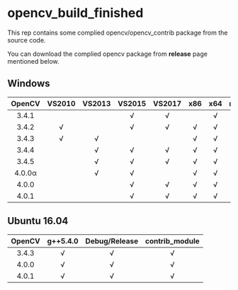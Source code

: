 # opencv_build_finished

This rep contains some complied opencv/opencv_contrib package from the source code.

You can download the complied opencv package from **release** page mentioned below.

## Windows
| OpenCV | VS2010 | VS2013 | VS2015 | VS2017 |  x86 |  x64  | mingw53_32   | Debug/Release| contrib | 
|:------:|:------:|:------:|:------:|:------:|:----:|:-----:|:------------:|:------------:|:-------:|
| 3.4.1  |        |        |   √    |   √    |      |  √    |              |√             |         |
| 3.4.2  |     √  |        |   √    |   √    |   √  |  √    |              |√             |  √      |
| 3.4.3  |     √  |   √    |        |        |   √  |  √    |      √       |√             |  √      |
| 3.4.4  |        |   √    |   √    |   √    |   √  |  √    |              |√             |  √      |
| 3.4.5  |        |   √    |   √    |   √    |   √  |  √    |              |√             |  √      |
| 4.0.0α |        |   √    |   √    |        |   √  |  √    |              |√             |  √      |
| 4.0.0  |        |        |   √    |   √    |   √  |  √    |      √       |√             |  √      |
| 4.0.1  |        |        |   √    |   √    |   √  |  √    |              |√             |  √      |

## Ubuntu 16.04
| OpenCV | g++5.4.0  | Debug/Release| contrib_module | 
|:------:|:---------:|:------------:|:--------------:|
| 3.4.3  |      √    |       √      |         √      |
| 4.0.0  |      √    |       √      |         √      |
| 4.0.1  |      √    |       √      |         √      |
